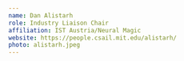 ```yaml
---
name: Dan Alistarh
role: Industry Liaison Chair
affiliation: IST Austria/Neural Magic
website: https://people.csail.mit.edu/alistarh/
photo: alistarh.jpeg
---
```

